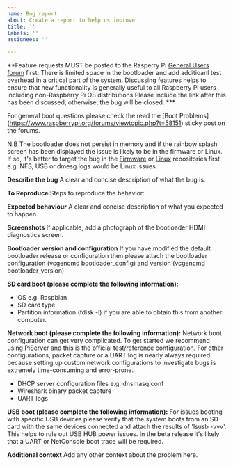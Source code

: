 ```yaml
---
name: Bug report
about: Create a report to help us improve
title: ''
labels: ''
assignees: ''

---
```


**Feature requests MUST be posted to the Rasperry Pi [General Users forum](https://www.raspberrypi.org/forums/viewforum.php?f=63) first.
There is limited space in the bootloader and add additioanl test overhead in a critical part of the system. Discussing features helps to ensure that new functionality is generally useful to all Raspberry Pi users including non-Raspberry Pi OS distributions Please include the link after this has been discussed, otherwise, the bug will be closed. ***

For general boot questions please check the read the [Boot Problems] (https://www.raspberrypi.org/forums/viewtopic.php?t=58151) sticky post on the forums.  

N.B The bootloader does not persist in memory and if the rainbow splash screen has been displayed the issue is likely to be in the firmware or Linux. If so, it's better to target the bug in the [Firmware](https://github.com/raspberrypi/firmware/) or [Linux](https://github.com/raspberrypi/linux/) repositories first e.g. NFS, USB or dmesg logs would be Linux issues.

**Describe the bug**
A clear and concise description of what the bug is.

**To Reproduce**
Steps to reproduce the behavior:

**Expected behaviour**
A clear and concise description of what you expected to happen.

**Screenshots**
If applicable, add a photograph of the bootloader HDMI diagnostics screen.

**Bootloader version and configuration**
If you have modified the default bootloader release or configuration then please attach the bootloader configuration (vcgencmd bootloader_config) and version (vcgencmd bootloader_version)

**SD card boot (please complete the following information):**
 - OS e.g. Raspbian
 - SD card type
 - Partition information (fdisk -l) if you are able to obtain this from another computer.

**Network boot (please complete the following information):**
Network boot configuration can get very complicated. To get started we recommend using [PiServer](https://github.com/raspberrypi/piserver) and this is the official test/reference configuration. For other configurations, packet capture or a UART log is nearly always required because setting up custom network configurations to investigate bugs is extremely time-consuming and error-prone.

 - DHCP server configuration files e.g. dnsmasq.conf
 - Wireshark binary packet capture
 - UART logs

**USB boot (please complete the following information):**
For issues booting with specific USB devices please verify that the system boots from an SD-card with the same devices connected and attach the results of 'lsusb -vvv'. This helps to rule out USB HUB power issues.
In the beta release it's likely that a UART or NetConsole boot trace will be required.

**Additional context**
Add any other context about the problem here.

